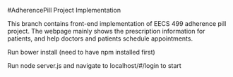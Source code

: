 #AdherencePill Project Implementation

This branch contains front-end implementation of EECS 499 adherence pill project. The webpage mainly shows the prescription information for patients, and help doctors and patients schedule appointments.

Run bower install (need to have npm installed first)

Run node server.js and navigate to localhost/#/login to start

